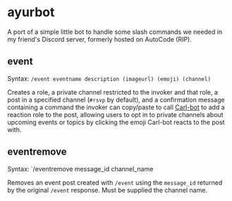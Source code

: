 # ayurbot

A port of a simple little bot to handle some slash commands we needed in my friend's Discord server, formerly hosted on AutoCode (RIP).

## event
Syntax: `/event eventname description (imageurl) (emoji) (channel)`

Creates a role, a private channel restricted to the invoker and that role, a post in a specified channel (`#rsvp` by default), and a confirmation message containing a command the invoker can copy/paste to call [Carl-bot](https://carl.gg/) to add a reaction role to the post, allowing users to opt in to private channels about upcoming events or topics by clicking the emoji Carl-bot reacts to the post with.

## eventremove
Syntax: `/eventremove message_id channel_name

Removes an event post created with `/event` using the `message_id` returned by the original `/event` response. Must be supplied the channel name.
